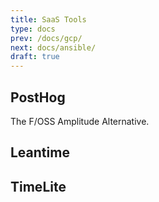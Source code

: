 ```yaml
---
title: SaaS Tools
type: docs
prev: /docs/gcp/
next: docs/ansible/
draft: true
---
```


## PostHog

The F/OSS Amplitude Alternative.

## Leantime

## TimeLite